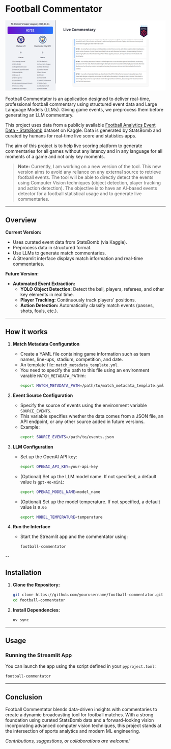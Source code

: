 # Football Commentator

![Interface Screenshot](./images/interface.png)

Football Commentator is an application designed to deliver real-time, professional football commentary using structured event data and Large Language Models (LLMs). Giving game events, we preprocess them before generating an LLM commentary.

This project uses data from a publicly available [Football Analytics Event Data - StatsBomb](https://www.kaggle.com/datasets/hardikagarwal1/football-analytics-event-data-statsbomb?) dataset on Kaggle. Data is generated by StatsBomb and curated by humans for real-time live score and statistics apps.

The aim of this project is to help live scoring platform to generate commentaries for all games without any latency and in any language for all moments of a game and not only key moments.

> **Note:** Currently, I am working on a new version of the tool. This new version aims to avoid any reliance on any external source to retrieve football events. The tool will be able to directly detect the events using Computer Vision techniques (object detection, player tracking and action detection).
The objective is to have an AI-based events detector for a football statistical usage and to generate live commentaries.

---

## Overview

**Current Version:**  
- Uses curated event data from StatsBomb (via Kaggle).  
- Preprocess data in structured format.
- Use LLMs to generate match commentaries.
- A Streamlit interface displays match information and real-time commentaries.

**Future Version:**  
- **Automated Event Extraction:**  
  - **YOLO Object Detection:** Detect the ball, players, referees, and other key elements in real time.
  - **Player Tracking:** Continuously track players' positions.
  - **Action Detection:** Automatically classify match events (passes, shots, fouls, etc.).

---

## How it works

1. **Match Metadata Configuration**  
   - Create a YAML file containing game information such as team names, line-ups, stadium, competition, and date.
   - An template file: `match_metadata_template.yml`.
   - You need to specify the path to this file using an environment varable `MATCH_METADATA_PATH`m:
     ```bash
     export MATCH_METADATA_PATH=/path/to/match_metadata_template.yml
     ```

2. **Event Source Configuration**  
   - Specify the source of events using the environment variable `SOURCE_EVENTS`.
   - This variable specifies whether the data comes from a JSON file, an API endpoint, or any other source added in future versions.
   - Example:
     ```bash
     export SOURCE_EVENTS=/path/to/events.json 
     ```

3. **LLM Configuration**  
   - Set up the OpenAI API key:
     ```bash
     export OPENAI_API_KEY=your-api-key
     ```
   - (Optional) Set up the LLM model name. If not specified, a default value is `gpt-4o-mini`:
     ```bash
     export OPENAI_MODEL_NAME=model_name 
     ```
   - (Optional) Set up the model temperature. If not specified, a default value is `0.05`
     ```bash
     export MODEL_TEMPERATURE=temperature
     ```

4. **Run the Interface**  
   - Start the Streamlit app and the commentator using:
     ```bash
     football-commentator
     ```

--

## Installation

1. **Clone the Repository:**
   ```bash
   git clone https://github.com/yourusername/football-commentator.git
   cd football-commentator
   ```

2. **Install Dependencies:**
   ```bash
   uv sync
   ```


---

## Usage

### Running the Streamlit App

You can launch the app using the script defined in your `pyproject.toml`:

```bash
football-commentator
```

---

## Conclusion

Football Commentator blends data-driven insights with commentaries to create a dynamic broadcasting tool for football matches. With a strong foundation using curated StatsBomb data and a forward-looking vision incorporating advanced computer vision techniques, this project stands at the intersection of sports analytics and modern ML engineering.

*Contributions, suggestions, or collaborations are welcome!*

